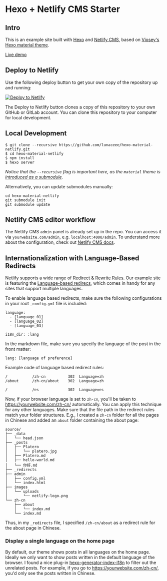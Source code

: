 # Hexo + Netlify CMS Starter

## Intro
This is an example site built with [Hexo](https://hexo.io/) and [Netlify CMS](https://github.com/netlify/netlify-cms), based on [Viosey's](https://github.com/viosey) [Hexo material theme](https://github.com/viosey/hexo-theme-material).

[Live demo](https://hexo-material-cms.netlify.com)

## Deploy to Netlify
Use the following deploy button to get your own copy of the repository up and running:

[![Deploy to Netlify](https://www.netlify.com/img/deploy/button.svg)](https://app.netlify.com/start/deploy?repository=https://github.com/lunaceee/hexo-material-netlify&stack=cms)

The Deploy to Netlify button clones a copy of this repository to your own GitHub or GitLab account. You can clone this repository to your computer for local development.

## Local Development
```
$ git clone --recursive https://github.com/lunaceee/hexo-material-netlify.git
$ cd hexo-material-netlify
$ npm install
$ hexo server
```
_Notice that the `--recursive` flag is important here, as the `material` theme is [introduced as a submodule](https://stackoverflow.com/questions/3796927/how-to-git-clone-including-submodules)._

Alternatively, you can update submodules manually:
```
cd hexo-material-netlify
git submodule init
git submodule update
```

## Netlify CMS editor workflow
The Netlify CMS `admin` panel is already set up in the repo. You can access it via `yourwebsite.com/admin`, e.g. `localhost:4000/admin`.
To understand more about the configuration, check out [Netlify CMS docs](https://www.netlifycms.org/docs/intro/).

## Internationalization with Language-Based Redirects
Netlify supports a wide range of [Redirect & Rewrite Rules](https://www.netlify.com/docs/redirects/). 
Our example site is featuring the [Language-based redirecs](https://www.netlify.com/docs/redirects/#geoip-and-language-based-redirects), which comes in handy for any sites that support multiple languages.

To enable language based redirects, make sure the following configurations in your root `_config.yml` file is included:

```
language: 
  - [language_01]
  - [language_02]
  - [language_03]
```

```
i18n_dir: :lang
```
In the markdown file, make sure you specify the language of the post in the front matter:
```
lang: [language of preference]
```

Example code of language based redirect rules:
```
/           /zh-cn          302  Language=zh
/about      /zh-cn/about    302  Language=zh

/           /es             302  Language=es
```

Now, if your browser language is set to `zh-cn`, you'll be taken to https://yourwebsite.com/zh-cn/ automatically. You can apply this technique for any other languages. 
Make sure that the file path in the redirect rules match your folder structures. E.g., I created a `zh-cn` folder for all the pages in Chinese and added an `about` folder containing the about page:
```
source/
├── _data
│   └── head.json
├── _posts
│   ├── Platero
│   │   └── platero.jpg
│   ├── Platero.md
│   ├── hello-world.md
│   └── 你好.md
├── _redirects
├── admin
│   ├── config.yml
│   └── index.html
├── images
│   └── uploads
│       └── netlify-logo.png
└── zh-cn
    ├── about
    │   └── index.md
    └── index.md
```
Thus, in my `_redirects` file, I specified `/zh-cn/about` as a redirect rule for the about page in Chinese.

### Display a single language on the home page
By default, our theme shows posts in all languages on the home page. Ideally we only want to show posts written in the default language of the browser. I found a nice plug-in [hexo-generator-index-i18n](https://github.com/xcatliu/hexo-generator-index-i18n) to filter out the unrelated posts. For example, if you go to https://yourwebsite.com/zh-cn/, you'd only see the posts written in Chinese. 